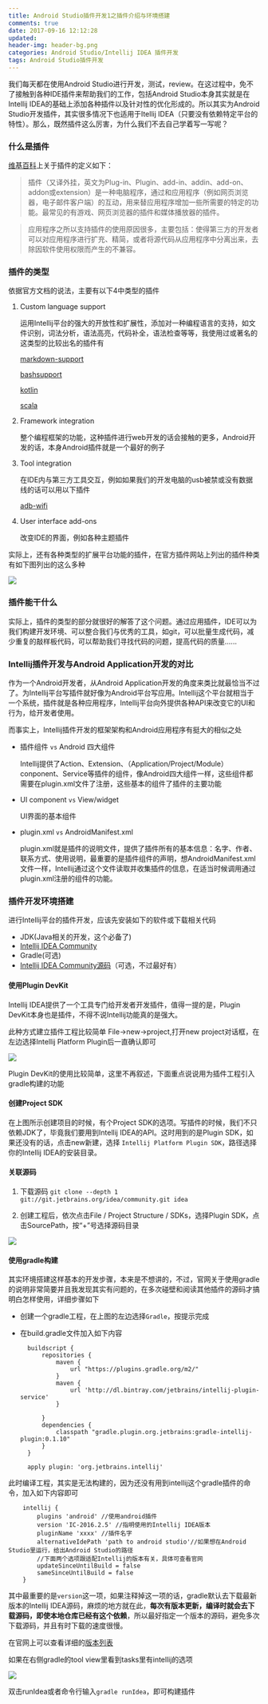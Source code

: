 ```yaml
---
title: Android Studio插件开发1之插件介绍与环境搭建
comments: true
date: 2017-09-16 12:12:28
updated: 
header-img: header-bg.png
categories: Android Studio/Intellij IDEA 插件开发
tags: Android Studio插件开发
---
```


我们每天都在使用Android Studio进行开发，测试，review。在这过程中，免不了接触到各种IDE插件来帮助我们的工作，包括Android Studio本身其实就是在Intellij IDEA的基础上添加各种插件以及针对性的优化形成的。所以其实为Android Studio开发插件，其实很多情况下也适用于Itellij IDEA（只要没有依赖特定平台的特性）。那么，既然插件这么厉害，为什么我们不去自己学着写一写呢？

### 什么是插件
[维基百科](./https://zh.wikipedia.org/wiki/%E6%8F%92%E4%BB%B6)上关于插件的定义如下：

>插件（又译外挂，英文为Plug-in、Plugin、add-in、addin、add-on、addon或extension）是一种电脑程序，通过和应用程序（例如网页浏览器，电子邮件客户端）的互动，用来替应用程序增加一些所需要的特定的功能。最常见的有游戏、网页浏览器的插件和媒体播放器的插件。

>应用程序之所以支持插件的使用原因很多，主要包括：使得第三方的开发者可以对应用程序进行扩充、精简，或者将源代码从应用程序中分离出来，去除因软件使用权限而产生的不兼容。

### 插件的类型
依据官方文档的说法，主要有以下4中类型的插件

1. Custom language support
    
	运用Intellij平台的强大的开放性和扩展性，添加对一种编程语言的支持，如文件识别，词法分析，语法高亮，代码补全，语法检查等等，我使用过或著名的这类型的比较出名的插件有
	
	[markdown-support](https://plugins.jetbrains.com/plugin/7793-markdown-support)
	
	[bashsupport](https://plugins.jetbrains.com/plugin/4230-bashsupport)
	
	[kotlin](https://plugins.jetbrains.com/plugin/6954-kotlin)

	[scala](https://plugins.jetbrains.com/plugin/1347-scala)

2. Framework integration

	整个编程框架的功能，这种插件进行web开发的话会接触的更多，Android开发的话，本身Android插件就是一个最好的例子
	
3. Tool integration
	
	在IDE内与第三方工具交互，例如如果我们的开发电脑的usb被禁或没有数据线的话可以用以下插件
	
	[adb-wifi](https://plugins.jetbrains.com/plugin/7380-adb-idea)
	
4. User interface add-ons

	改变IDE的界面，例如各种主题插件

实际上，还有各种类型的扩展平台功能的插件，在官方插件网站上列出的插件种类有如下图列出的这么多种

![](./categories.png)

### 插件能干什么

实际上，插件的类型的部分就很好的解答了这个问题。通过应用插件，IDE可以为我们构建开发环境、可以整合我们与优秀的工具，如git，可以批量生成代码，减少重复的敲样板代码，可以帮助我们寻找代码的问题，提高代码的质量......


### Intellij插件开发与Android Application开发的对比

作为一个Android开发者，从Android Application开发的角度来类比就最恰当不过了。为Intellij平台写插件就好像为Android平台写应用。Intellij这个平台就相当于一个系统，插件就是各种应用程序，Intellij平台向外提供各种API来改变它的UI和行为，给开发者使用。

而事实上，Intellij插件开发的框架架构和Android应用程序有挺大的相似之处

- 插件组件 `vs` Android 四大组件

	Intellij提供了Action、Extension、（Application/Project/Module）conponent、Service等插件的组件，像Android四大组件一样，这些组件都需要在plugin.xml文件了注册，这些基本的组件了插件的主要功能

- UI component `vs` View/widget

	UI界面的基本组件
	
- plugin.xml `vs` AndroidManifest.xml

	plugin.xml就是插件的说明文件，提供了插件所有的基本信息：名字、作者、联系方式、使用说明，最重要的是插件组件的声明，想AndroidManifest.xml文件一样，Intellij通过这个文件读取并收集插件的信息，在适当时候调用通过plugin.xml注册的组件的功能。

### 插件开发环境搭建

进行Intellij平台的插件开发，应该先安装如下的软件或下载相关代码

- JDK(Java相关的开发，这个必备了)
- [Intellij IDEA Community](https://www.jetbrains.com/idea/download/#section=mac)
- Gradle(可选)
- [Intellij IDEA Community源码](http://www.jetbrains.org/intellij/sdk/docs/basics/checkout_and_build_community.html)（可选，不过最好有）

#### 使用Plugin DevKit

Intellij IDEA提供了一个工具专门给开发者开发插件，值得一提的是，Plugin DevKit本身也是插件，不得不说Intellij功能真的是强大。

此种方式建立插件工程比较简单 File->new->project,打开new project对话框，在左边选择Intellij Platform Plugin后一直确认即可

![](./1.png)
	
Plugin DevKit的使用比较简单，这里不再叙述，下面重点说说用为插件工程引入gradle构建的功能

#### 创建Project SDK

在上图所示创建项目的时候，有个Project SDK的选项。写插件的时候，我们不只依赖JDK了，毕竟我们要用到Intellij IDEA的API。这时用到的是Plugin SDK，如果还没有的话，点击new新建，选择 `Intellij Platform Plugin SDK`，路径选择你的Intellij IDEA的安装目录。

#### 关联源码

1. 下载源码
`git clone --depth 1 git://git.jetbrains.org/idea/community.git idea`

2. 创建工程后，依次点击File / Project Structure / SDKs，选择Plugin SDK，点击SourcePath，按“+”号选择源码目录

![](./3.png)

#### 使用gradle构建

其实环境搭建这样基本的开发步骤，本来是不想讲的，不过，官网关于使用gradle的说明非常简要并且我发现其实有问题的，在多次碰壁和阅读其他插件的源码才搞明白怎样使用，详细步骤如下

- 创建一个gradle工程，在上图的左边选择`Gradle`，按提示完成
- 在build.gradle文件加入如下内容

		buildscript {
		    repositories {
		        maven {
		            url "https://plugins.gradle.org/m2/"
		        }
		        maven {
		            url 'http://dl.bintray.com/jetbrains/intellij-plugin-service'
		        }
		
		    }
		    dependencies {
		        classpath "gradle.plugin.org.jetbrains:gradle-intellij-plugin:0.1.10"
		    }
		}
		
		apply plugin: 'org.jetbrains.intellij'
		

此时编译工程，其实是无法构建的，因为还没有用到intellij这个gradle插件的命令，加入如下内容即可

		intellij {
		    plugins 'android' //使用android插件
		    version 'IC-2016.2.5' //指明使用的Intellij IDEA版本
		    pluginName 'xxxx' //插件名字
		    alternativeIdePath 'path to android studio'//如果想在Android Studio里运行，给出Android Studio的路径
		    //下面两个选项跟适配Intellij的版本有关，具体可查看官网
		    updateSinceUntilBuild = false
		    sameSinceUntilBuild = false
		}		


其中最重要的是`version`这一项，如果注释掉这一项的话，gradle默认去下载最新版本的Intellij IDEA源码，麻烦的地方就在此，**每次有版本更新，编译时就会去下载源码，即使本地仓库已经有这个依赖**，所以最好指定一个版本的源码，避免多次下载源码，并且有时下载的速度很慢。

在官网上可以查看详细的[版本列表](https://www.jetbrains.com/intellij-repository/releases)

如果在右侧gradle的tool view里看到tasks里有intellij的选项

![](./2.png)

双击runIdea或者命令行输入`gradle runIdea`，即可构建插件
